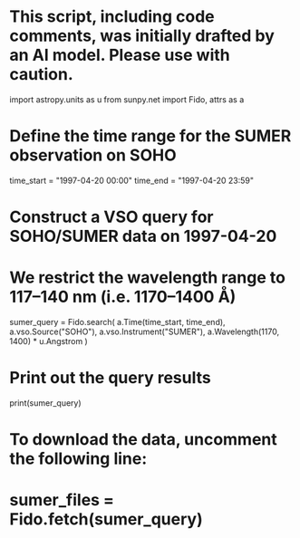 # This script, including code comments, was initially drafted by an AI model. Please use with caution.

import astropy.units as u
from sunpy.net import Fido, attrs as a

# Define the time range for the SUMER observation on SOHO
time_start = "1997-04-20 00:00"
time_end   = "1997-04-20 23:59"

# Construct a VSO query for SOHO/SUMER data on 1997-04-20
# We restrict the wavelength range to 117–140 nm (i.e. 1170–1400 Å)
sumer_query = Fido.search(
    a.Time(time_start, time_end),
    a.vso.Source("SOHO"),
    a.vso.Instrument("SUMER"),
    a.Wavelength(1170, 1400) * u.Angstrom
)

# Print out the query results
print(sumer_query)

# To download the data, uncomment the following line:
# sumer_files = Fido.fetch(sumer_query)
